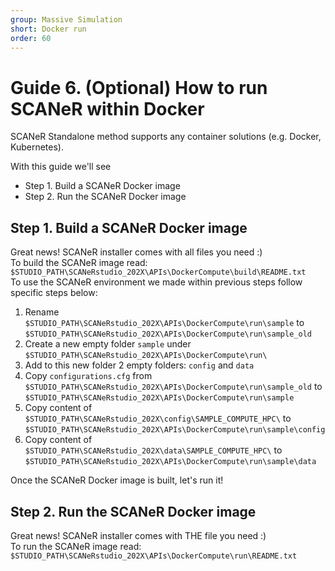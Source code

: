 ```yaml
---
group: Massive Simulation
short: Docker run
order: 60
---
```


# Guide 6. (Optional) How to run SCANeR within Docker

SCANeR Standalone method supports any container solutions (e.g. Docker, Kubernetes).  

With this guide we'll see
- Step 1.	Build a SCANeR Docker image
- Step 2.	Run the SCANeR Docker image

## Step 1. Build a SCANeR Docker image

Great news! SCANeR installer comes with all files you need :)  
To build the SCANeR image read: `$STUDIO_PATH\SCANeRstudio_202X\APIs\DockerCompute\build\README.txt`  
To use the SCANeR environment we made within previous steps follow specific steps below:  
1. Rename `$STUDIO_PATH\SCANeRstudio_202X\APIs\DockerCompute\run\sample` to `$STUDIO_PATH\SCANeRstudio_202X\APIs\DockerCompute\run\sample_old`
2. Create a new empty folder `sample` under `$STUDIO_PATH\SCANeRstudio_202X\APIs\DockerCompute\run\`
3. Add to this new folder 2 empty folders: `config` and `data`
4. Copy `configurations.cfg` from `$STUDIO_PATH\SCANeRstudio_202X\APIs\DockerCompute\run\sample_old` to `$STUDIO_PATH\SCANeRstudio_202X\APIs\DockerCompute\run\sample`
5. Copy content of `$STUDIO_PATH\SCANeRstudio_202X\config\SAMPLE_COMPUTE_HPC\` to `$STUDIO_PATH\SCANeRstudio_202X\APIs\DockerCompute\run\sample\config`
6. Copy content of `$STUDIO_PATH\SCANeRstudio_202X\data\SAMPLE_COMPUTE_HPC\` to `$STUDIO_PATH\SCANeRstudio_202X\APIs\DockerCompute\run\sample\data`

Once the SCANeR Docker image is built, let's run it!

## Step 2. Run the SCANeR Docker image

Great news! SCANeR installer comes with THE file you need :)  
To run the SCANeR image read: `$STUDIO_PATH\SCANeRstudio_202X\APIs\DockerCompute\run\README.txt`